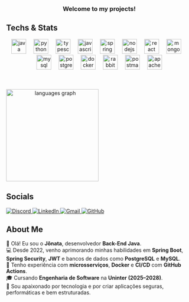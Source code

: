 <h3 align="center">Welcome to my projects!</h3>
<h2 align="left">Techs & Stats</h2>

<div align="center" style="display: flex; align-items: flex-start; gap: 50px; flex-wrap: wrap;">

  <!-- Techs -->
  <div>
    <div align="center">
      <img src="https://skillicons.dev/icons?i=java" height="40" alt="java logo"  />
      <img width="12" />
      <img src="https://skillicons.dev/icons?i=py" height="40" alt="python logo"  />
      <img width="12" />
      <img src="https://skillicons.dev/icons?i=ts" height="40" alt="typescript logo"  />
      <img width="12" />
      <img src="https://skillicons.dev/icons?i=js" height="40" alt="javascript logo"  />
      <img width="12" />
      <img src="https://skillicons.dev/icons?i=spring" height="40" alt="spring logo"  />
      <img width="12" />
      <img src="https://skillicons.dev/icons?i=nodejs" height="40" alt="nodejs logo"  />
      <img width="12" />
      <img src="https://skillicons.dev/icons?i=react" height="40" alt="react logo"  />
      <img width="12" />
      <img src="https://skillicons.dev/icons?i=mongodb" height="40" alt="mongodb logo"  />
      <img width="12" />
      <img src="https://skillicons.dev/icons?i=mysql" height="40" alt="mysql logo"  />
      <img width="12" />
      <img src="https://skillicons.dev/icons?i=postgres" height="40" alt="postgresql logo"  />
      <img width="12" />
      <img src="https://skillicons.dev/icons?i=docker" height="40" alt="docker logo"  />
      <img width="12" />
      <img src="https://skillicons.dev/icons?i=rabbitmq" height="40" alt="rabbitmq logo"  />
      <img width="12" />
      <img src="https://skillicons.dev/icons?i=postman" height="40" alt="postman logo"  />
      <img width="12" />
      <img src="https://skillicons.dev/icons?i=maven" height="40" alt="apachemaven logo"  />
    </div>
  </div>

  <!-- Stats -->
  <div>
     <img src="https://github-readme-stats.vercel.app/api/top-langs?username=devJonatas06&locale=en&hide_title=false&layout=compact&card_width=900&langs_count=8&theme=nightowl&hide_border=true" height="250" alt="languages graph" /> 
  </div>

</div>
<h2 align="left"> Socials</h2> <p align="left"> <a href="https://discord.com/users/788895222024765441"> <img src="https://img.shields.io/badge/Discord-%235865F2.svg?style=for-the-badge&logo=discord&logoColor=white" alt="Discord"/> </a> <a href="https://www.linkedin.com/in/jonatadev"> <img src="https://img.shields.io/badge/LinkedIn-%230077B5.svg?style=for-the-badge&logo=linkedin&logoColor=white" alt="LinkedIn"/> </a> <a href="mailto:jonatasfreitasdev@gmail.com"> <img src="https://img.shields.io/badge/Gmail-D14836?style=for-the-badge&logo=gmail&logoColor=white" alt="Gmail"/> </a> <a href="https://github.com/devJonatas06"> <img src="https://img.shields.io/badge/GitHub-%23121011.svg?style=for-the-badge&logo=github&logoColor=white" alt="GitHub"/> </a> </p> <h2 align="left">About Me</h2> <p align="left"> 👋 Olá! Eu sou o <b>Jônata</b>, desenvolvedor <b>Back-End Java</b>. <br>💻 Desde 2022, venho aprimorando minhas habilidades em <b>Spring Boot</b>, <b>Spring Security</b>, <b>JWT</b> e bancos de dados como <b>PostgreSQL</b> e <b>MySQL</b>. <br>🐳 Tenho experiência com <b>microsserviços</b>, <b>Docker</b> e <b>CI/CD</b> com <b>GitHub Actions</b>. <br>🎓 Cursando <b>Engenharia de Software</b> na <b>Uninter (2025–2028)</b>. <br>🚀 Sou apaixonado por tecnologia e por criar aplicações seguras, performáticas e bem estruturadas. </p>

